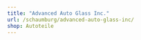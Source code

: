 ```yaml
---
title: "Advanced Auto Glass Inc."
url: /schaumburg/advanced-auto-glass-inc/
shop: Autoteile
---
```

